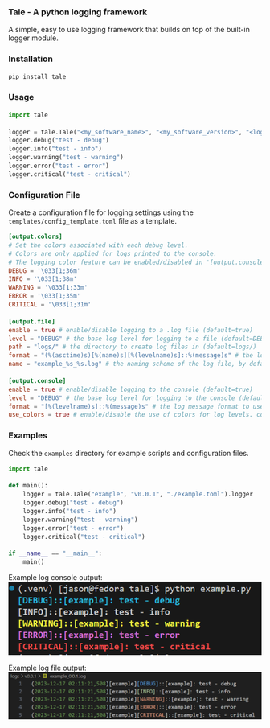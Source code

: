 ###  Tale - A python logging framework
A simple, easy to use logging framework that builds on top of the built-in logger module.

### Installation
``` bash
pip install tale
```

### Usage
``` python
import tale

logger = tale.Tale("<my_software_name>", "<my_software_version>", "<log_cfg_path>").logger
logger.debug("test - debug")
logger.info("test - info")
logger.warning("test - warning")
logger.error("test - error")
logger.critical("test - critical")
```

### Configuration File
Create a configuration file for logging settings using the `templates/config_template.toml` file as a template.

``` toml
[output.colors]
# Set the colors associated with each debug level.
# Colors are only applied for logs printed to the console.
# The logging color feature can be enabled/disabled in '[output.console]' section.
DEBUG = '\033[1;36m'
INFO = '\033[1;38m'
WARNING = '\033[1;33m'
ERROR = '\033[1;35m'
CRITICAL = '\033[1;31m'

[output.file]
enable = true # enable/disable logging to a .log file (default=true)
level = "DEBUG" # the base log level for logging to a file (default=DEBUG)
path = "logs/" # the directory to create log files in (default=logs/)
format = "(%(asctime)s)[%(name)s][%(levelname)s]::%(message)s" # the log message format to use for file logging
name = "example_%s_%s.log" # the naming scheme of the log file, by default it's '<project_name>_<version>_<timestamp>.log'

[output.console]
enable = true # enable/disable logging to the console (default=true)
level = "DEBUG" # the base log level for logging to the console (default=DEBUG)
format = "[%(levelname)s]::%(message)s" # the log message format to use for console logging
use_colors = true # enable/disable the use of colors for log levels. colors can be customized in '[output.colors]' section.
```

### Examples
Check the `examples` directory for example scripts and configuration files.

``` python
import tale

def main():
    logger = tale.Tale("example", "v0.0.1", "./example.toml").logger
    logger.debug("test - debug")
    logger.info("test - info")
    logger.warning("test - warning")
    logger.error("test - error")
    logger.critical("test - critical")

if __name__ == "__main__":
    main()
```
Example log console output:
![example console output image](./examples/example_console_output.png)

Example log file output:
![example file output image](./examples/example_file_output.png)
